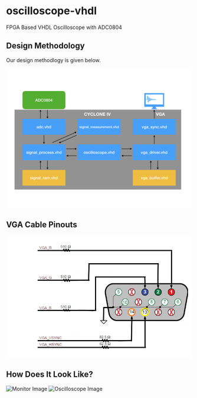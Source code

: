 # oscilloscope-vhdl
FPGA Based VHDL Oscilloscope with ADC0804

## Design Methodology ##
Our design methodlogy is given below.

![Design Diagram](https://github.com/muhammedtarikyildiz/oscilloscope-vhdl/blob/master/img/diagram.jpeg?raw=true)

## VGA Cable Pinouts ##

![VGA Cable Pinouts](https://github.com/muhammedtarikyildiz/oscilloscope-vhdl/blob/master/img/VGA-pinout.png?raw=true)

## How Does It Look Like? ##

![Monitor Image](https://github.com/muhammedtarikyildiz/oscilloscope-vhdl/blob/master/img/screen.jpeg?raw=true)
![Oscilloscope Image](https://github.com/muhammedtarikyildiz/oscilloscope-vhdl/blob/master/img/os1.jpeg?raw=true)
